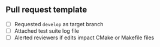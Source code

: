 ## Pull request template

- [ ] Requested `develop` as target branch
- [ ] Attached test suite log file
- [ ] Alerted reviewers if edits impact CMake or Makefile files
